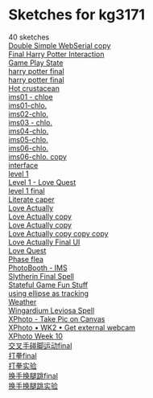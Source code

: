 # Sketches for kg3171
40 sketches  
[Double Simple WebSerial copy](https://editor.p5js.org/kg3171/sketches/IC_Fje7RA)<!-- 2022-10-16T19:18:32.650Z -->  
[Final Harry Potter Interaction](https://editor.p5js.org/kg3171/sketches/jJZsJNJw7)<!-- 2023-04-23T16:25:57.492Z -->  
[Game Play State](https://editor.p5js.org/kg3171/sketches/8UXfiRAK3)<!-- 2022-10-05T19:12:59.041Z -->  
[harry potter final](https://editor.p5js.org/kg3171/sketches/pv0Sz3_Cj)<!-- 2023-04-23T16:49:55.462Z -->  
[harry potter final](https://editor.p5js.org/kg3171/sketches/7gWwpsLbZ)<!-- 2023-04-21T14:45:53.255Z -->  
[Hot crustacean](https://editor.p5js.org/kg3171/sketches/nNaa7cCKt)<!-- 2022-10-10T04:13:41.093Z -->  
[ims01 - chloe](https://editor.p5js.org/kg3171/sketches/12H2WCPXU)<!-- 2024-03-12T15:41:19.350Z -->  
[ims01-chlo.](https://editor.p5js.org/kg3171/sketches/9E7SkIi1J)<!-- 2024-03-26T14:07:44.369Z -->  
[ims02-chlo.](https://editor.p5js.org/kg3171/sketches/IO23zlwZ3)<!-- 2024-04-02T15:47:49.521Z -->  
[ims03 - chlo.](https://editor.p5js.org/kg3171/sketches/01Twqt8Ct)<!-- 2024-04-09T13:35:22.852Z -->  
[ims04-chlo.](https://editor.p5js.org/kg3171/sketches/4sp9J0yL-f)<!-- 2024-04-16T11:18:48.902Z -->  
[ims05-chlo.](https://editor.p5js.org/kg3171/sketches/wRGzcNFRu)<!-- 2024-04-23T13:57:16.038Z -->  
[ims06-chlo.](https://editor.p5js.org/kg3171/sketches/q38GhePJ8)<!-- 2024-04-30T09:26:37.554Z -->  
[ims06-chlo. copy](https://editor.p5js.org/kg3171/sketches/FKoVzAN9H)<!-- 2024-04-29T22:05:28.393Z -->  
[interface](https://editor.p5js.org/kg3171/sketches/FAK45cDb0)<!-- 2023-04-24T13:29:49.895Z -->  
[level 1](https://editor.p5js.org/kg3171/sketches/YaAoR6LqD)<!-- 2024-04-29T12:18:02.167Z -->  
[Level 1 - Love Quest](https://editor.p5js.org/kg3171/sketches/5AYDZB1Aff)<!-- 2024-04-29T10:52:30.946Z -->  
[level 1 final](https://editor.p5js.org/kg3171/sketches/C1AXypwG2)<!-- 2024-04-29T12:52:26.507Z -->  
[Literate caper](https://editor.p5js.org/kg3171/sketches/DH4dbUGoZ)<!-- 2022-10-03T19:22:28.678Z -->  
[Love Actually](https://editor.p5js.org/kg3171/sketches/Yz2gdVhil)<!-- 2024-04-29T04:20:42.273Z -->  
[Love Actually copy](https://editor.p5js.org/kg3171/sketches/-HDsCS35f)<!-- 2024-04-29T04:27:10.077Z -->  
[Love Actually copy](https://editor.p5js.org/kg3171/sketches/2HyxKnebd)<!-- 2024-04-29T04:24:55.272Z -->  
[Love Actually copy copy copy](https://editor.p5js.org/kg3171/sketches/SmCruYZS3)<!-- 2024-04-29T04:31:04.636Z -->  
[Love Actually Final UI](https://editor.p5js.org/kg3171/sketches/RVruVKpZZ)<!-- 2024-04-29T10:50:02.122Z -->  
[Love Quest](https://editor.p5js.org/kg3171/sketches/C95Ii3IUO)<!-- 2024-04-29T04:24:51.961Z -->  
[Phase flea](https://editor.p5js.org/kg3171/sketches/ITnDZZxcV)<!-- 2022-10-17T19:25:03.439Z -->  
[PhotoBooth - IMS](https://editor.p5js.org/kg3171/sketches/7bTAzOws8)<!-- 2024-04-30T10:37:22.055Z -->  
[Slytherin Final Spell](https://editor.p5js.org/kg3171/sketches/JpDs89NoE)<!-- 2023-05-03T20:41:21.699Z -->  
[Stateful Game Fun Stuff](https://editor.p5js.org/kg3171/sketches/RjIdsLK2F)<!-- 2022-10-10T01:24:01.336Z -->  
[using ellipse as tracking](https://editor.p5js.org/kg3171/sketches/6nnzLglw1)<!-- 2023-04-23T17:48:21.612Z -->  
[Weather](https://editor.p5js.org/kg3171/sketches/DDR2e18mW)<!-- 2022-11-13T18:26:32.013Z -->  
[Wingardium Leviosa Spell](https://editor.p5js.org/kg3171/sketches/ugwskQkXT)<!-- 2023-05-03T01:38:06.526Z -->  
[XPhoto - Take Pic on Canvas](https://editor.p5js.org/kg3171/sketches/QUXA7qWVG)<!-- 2024-02-01T15:53:26.252Z -->  
[XPhoto • WK2 • Get external webcam](https://editor.p5js.org/kg3171/sketches/-RoyqQUuN)<!-- 2024-02-01T16:25:34.738Z -->  
[XPhoto Week 10](https://editor.p5js.org/kg3171/sketches/XqtIs0y7O)<!-- 2024-04-30T09:22:02.085Z -->  
[交叉手碰脚运动final](https://editor.p5js.org/kg3171/sketches/N_YQEU7TG)<!-- 2022-12-10T15:10:14.160Z -->  
[打拳final](https://editor.p5js.org/kg3171/sketches/V_nz-Jj0K)<!-- 2022-12-10T05:38:46.039Z -->  
[打拳实验](https://editor.p5js.org/kg3171/sketches/r5vdwoCeL)<!-- 2022-12-10T05:46:03.361Z -->  
[换手换腿跳final](https://editor.p5js.org/kg3171/sketches/YN1sQlbWH)<!-- 2022-12-10T16:20:06.077Z -->  
[换手换腿跳实验](https://editor.p5js.org/kg3171/sketches/JV2MQUkOO)<!-- 2022-12-10T06:07:46.881Z -->  